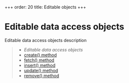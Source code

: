 +++
order: 20
title: Editable objects
+++

# Editable data access objects

Editable data access objects description

> * _Editable data access objects_
> * [create() method](editable/create)
> * [fetch() method](editable/fetch)
> * [insert() method](editable/insert)
> * [update() method](editable/update)
> * [remove() method](editable/remove)
